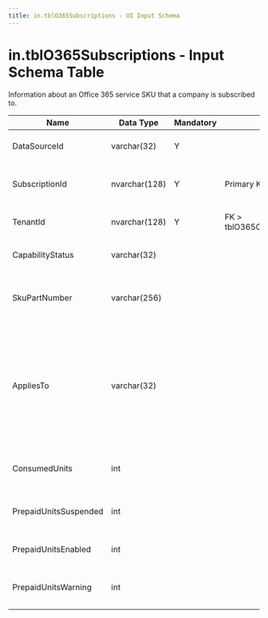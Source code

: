 ```yaml
---
title: in.tblO365Subscriptions - UI Input Schema
---
```

# in.tblO365Subscriptions - Input Schema Table

Information about an Office 365 service SKU that a company is subscribed to.​​​​​

| Name                  | Data Type     | Mandatory | Key                               | Comment                                                                                                                                                          |
|-----------------------|---------------|-----------|-----------------------------------|------------------------------------------------------------------------------------------------------------------------------------------------------------------|
| DataSourceId          | varchar(32)   | Y         |                                   | Unique ID of the source of this record.                                                                                                                          |
| SubscriptionId​​        | nvarchar(128) | Y         | Primary Key                       | The unique identifier (GUID) for the subscription.                                                                                                               |
| TenantId              | nvarchar(128) | Y         | FK > tblO365Organization.TenantId | The unique identifier for the tenant.                                                                                                                            |
| CapabilityStatus      | varchar(32)   |           |                                   | For example, "Enabled", or "Provisioned".                                                                                                                        |
| SkuPartNumber         | varchar(256)  |           |                                   | The SKU part number; for example: "AAD_PREMIUM" or "RMSBASIC".                                                                                                   |
| AppliesTo             | varchar(32)   |           |                                   | The object the subscription applies to. Possible values:<br/>"User" - subscription applies to individual users.<br/>"Company" - subscription applies to the entire tenant. |
| ConsumedUnits         | int           |           |                                   | The number of licenses that have been assigned.                                                                                                                  |
| PrepaidUnitsSuspended | int           |           |                                   | The number of prepaid units that are suspended.                                                                                                                  |
| PrepaidUnitsEnabled   | int           |           |                                   | The number of prepaid units that are enabled.                                                                                                                    |
| PrepaidUnitsWarning   | int           |           |                                   | The number of prepaid units that are in warning status.                                                                                                          |